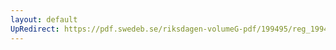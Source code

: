```yaml
---
layout: default
UpRedirect: https://pdf.swedeb.se/riksdagen-volumeG-pdf/199495/reg_199495_SfU/reg_199495_SfU_0006.pdf
---
```

